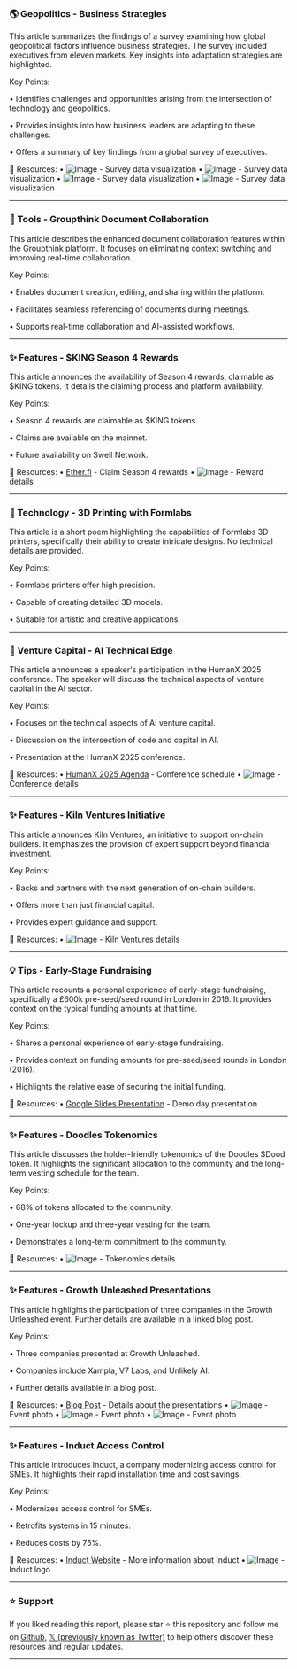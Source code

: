 ### 🌎 Geopolitics - Business Strategies

This article summarizes the findings of a survey examining how global geopolitical factors influence business strategies.  The survey included executives from eleven markets.  Key insights into adaptation strategies are highlighted.

Key Points:

•  Identifies challenges and opportunities arising from the intersection of technology and geopolitics.

•  Provides insights into how business leaders are adapting to these challenges.

•  Offers a summary of key findings from a global survey of executives.


🔗 Resources:
• ![Image](https://pbs.twimg.com/media/GjwlrwCWgAAyw0a?format=jpg&name=360x360) - Survey data visualization
• ![Image](https://pbs.twimg.com/media/GjwlrwGXkAEN2Qr?format=jpg&name=360x360) - Survey data visualization
• ![Image](https://pbs.twimg.com/media/GjwlrwDWcAA9ByI?format=jpg&name=360x360) - Survey data visualization
• ![Image](https://pbs.twimg.com/media/GjwlrwEXEAE5KSE?format=jpg&name=360x360) - Survey data visualization


---

### 🚀 Tools - Groupthink Document Collaboration

This article describes the enhanced document collaboration features within the Groupthink platform.  It focuses on eliminating context switching and improving real-time collaboration.

Key Points:

•  Enables document creation, editing, and sharing within the platform.

•  Facilitates seamless referencing of documents during meetings.

•  Supports real-time collaboration and AI-assisted workflows.


---

### ✨ Features - $KING Season 4 Rewards

This article announces the availability of Season 4 rewards, claimable as $KING tokens.  It details the claiming process and platform availability.

Key Points:

•  Season 4 rewards are claimable as $KING tokens.

•  Claims are available on the mainnet.

•  Future availability on Swell Network.


🔗 Resources:
• [Ether.fi](https://app.ether.fi/season4) - Claim Season 4 rewards
• ![Image](https://pbs.twimg.com/media/GjttAXlacAUhmH4?format=jpg&name=small) - Reward details


---

### 🤖 Technology - 3D Printing with Formlabs

This article is a short poem highlighting the capabilities of Formlabs 3D printers, specifically their ability to create intricate designs.  No technical details are provided.

Key Points:

•  Formlabs printers offer high precision.

•  Capable of creating detailed 3D models.

•  Suitable for artistic and creative applications.


---

### 🤖 Venture Capital - AI Technical Edge

This article announces a speaker's participation in the HumanX 2025 conference. The speaker will discuss the technical aspects of venture capital in the AI sector.

Key Points:

•  Focuses on the technical aspects of AI venture capital.

•  Discussion on the intersection of code and capital in AI.

•  Presentation at the HumanX 2025 conference.


🔗 Resources:
• [HumanX 2025 Agenda](https://humanx.co/agenda) - Conference schedule
• ![Image](https://pbs.twimg.com/media/GjwWk8kacAQGwpn?format=jpg&name=small) - Conference details


---

### ✨ Features - Kiln Ventures Initiative

This article announces Kiln Ventures, an initiative to support on-chain builders. It emphasizes the provision of expert support beyond financial investment.

Key Points:

•  Backs and partners with the next generation of on-chain builders.

•  Offers more than just financial capital.

•  Provides expert guidance and support.


🔗 Resources:
• ![Image](https://pbs.twimg.com/media/GjwKCk8XAAAhQcw?format=jpg&name=small) - Kiln Ventures details


---

### 💡 Tips - Early-Stage Fundraising

This article recounts a personal experience of early-stage fundraising, specifically a £600k pre-seed/seed round in London in 2016.  It provides context on the typical funding amounts at that time.

Key Points:

•  Shares a personal experience of early-stage fundraising.

•  Provides context on funding amounts for pre-seed/seed rounds in London (2016).

•  Highlights the relative ease of securing the initial funding.


🔗 Resources:
• [Google Slides Presentation](https://docs.google.com/presentation/d/1GkDPPp4JbTXBm1xPHTjC3fEsQPv_tGcN25Tkj0hB28I/edit?usp=sharing) -  Demo day presentation


---

### ✨ Features - Doodles Tokenomics

This article discusses the holder-friendly tokenomics of the Doodles $Dood token. It highlights the significant allocation to the community and the long-term vesting schedule for the team.

Key Points:

•  68% of tokens allocated to the community.

•  One-year lockup and three-year vesting for the team.

•  Demonstrates a long-term commitment to the community.


🔗 Resources:
• ![Image](https://pbs.twimg.com/media/Gjrup1zXoAANS2G?format=jpg&name=small) - Tokenomics details


---

### ✨ Features - Growth Unleashed Presentations

This article highlights the participation of three companies in the Growth Unleashed event.  Further details are available in a linked blog post.

Key Points:

•  Three companies presented at Growth Unleashed.

•  Companies include Xampla, V7 Labs, and Unlikely AI.

•  Further details available in a blog post.


🔗 Resources:
• [Blog Post](https://bit.ly/3ENpbTq) - Details about the presentations
• ![Image](https://pbs.twimg.com/media/GjvthIOXgAAXm1c?format=jpg&name=small) - Event photo
• ![Image](https://pbs.twimg.com/media/GjvthQ2XoAENRqn?format=jpg&name=360x360) - Event photo
• ![Image](https://pbs.twimg.com/media/GjvthagWUAAJCv4?format=jpg&name=360x360) - Event photo


---

### ✨ Features - Induct Access Control

This article introduces Induct, a company modernizing access control for SMEs.  It highlights their rapid installation time and cost savings.

Key Points:

•  Modernizes access control for SMEs.

•  Retrofits systems in 15 minutes.

•  Reduces costs by 75%.


🔗 Resources:
• [Induct Website](https://induct.ie) - More information about Induct
• ![Image](https://pbs.twimg.com/media/Gjri0W5XsAARauM?format=jpg&name=small) - Induct logo


---

### ⭐️ Support

If you liked reading this report, please star ⭐️ this repository and follow me on [Github](https://github.com/Drix10), [𝕏 (previously known as Twitter)](https://x.com/DRIX_10_) to help others discover these resources and regular updates.

---